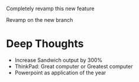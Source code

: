 Completely revamp this new feature

Revamp on the new branch

Deep Thoughts
===========
- Increase Sandwich output by 300%
- ThinkPad: Great computer or Greatest computer
- Powerpoint as application of the year
